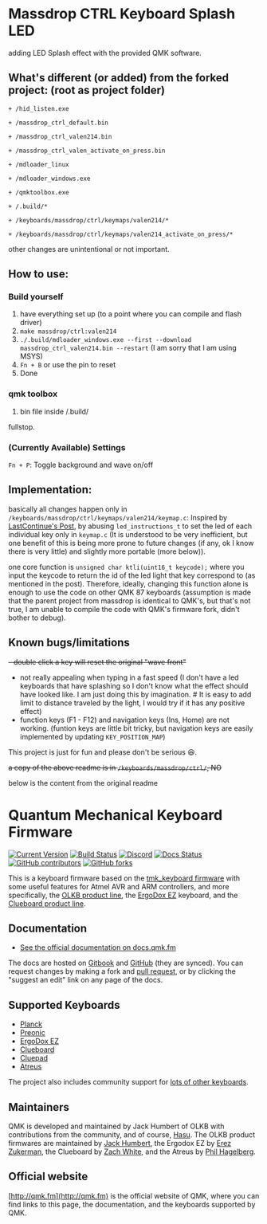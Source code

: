 # Massdrop CTRL Keyboard Splash LED

adding LED Splash effect with the provided QMK software.

## What's different (or added) from the forked project: (root as project folder)
`+ /hid_listen.exe`

`+ /massdrop_ctrl_default.bin`

`+ /massdrop_ctrl_valen214.bin`

`+ /massdrop_ctrl_valen_activate_on_press.bin`

`+ /mdloader_linux`

`+ /mdloader_windows.exe`

`+ /qmktoolbox.exe`

`+ /.build/*`

`+ /keyboards/massdrop/ctrl/keymaps/valen214/*`

`+ /keyboards/massdrop/ctrl/keymaps/valen214_activate_on_press/*`


other changes are unintentional or not important.

## How to use:
### Build yourself
1) have everything set up (to a point where you can compile and flash driver)
2) `make massdrop/ctrl:valen214`
3) `./.build/mdloader_windows.exe --first --download massdrop_ctrl_valen214.bin --restart`
(I am sorry that I am using MSYS)
4) `Fn + B` or use the pin to reset
5) Done

### qmk toolbox
1) bin file inside /.build/

fullstop.

### (Currently Available) Settings
`Fn + P`: Toggle background and wave on/off


## Implementation:
basically all changes happen only in `/keyboards/massdrop/ctrl/keymaps/valen214/keymap.c`:
Inspired by [LastContinue's Post](https://www.massdrop.com/talk/9382/how-to-configure-your-ctrl-keyboard/2201429),
by abusing `led_instructions_t` to set the led of each individual key only in `keymap.c` (It is understood to be very inefficient, but one benefit of this is being more prone to future changes (if any, ok I know there is very little) and slightly more portable (more below)).

one core function is `unsigned char ktli(uint16_t keycode);`
where you input the keycode to return the id of the led light that key correspond to (as mentioned in the post).
Therefore, ideally, changing this function alone is enough to use the code on other QMK 87 keyboards (assumption is made that the parent project from massdrop is identical to QMK's, but that's not true, I am unable to compile the code with QMK's firmware fork, didn't bother to debug).

## Known bugs/limitations
~~- double click a key will reset the original "wave front"~~
- not really appealing when typing in a fast speed (I don't have a led keyboards that have splashing so I don't know what the effect should have looked like. I am just doing this by imagination. # It is easy to add limit to distance traveled by the light, I would try if it has any positive effect)
- function keys (F1 - F12) and navigation keys (Ins, Home) are not working. (funtion keys are little bit tricky, but navigation keys are easily implemented by updating `KEY_POSITION_MAP`)

This project is just for fun and please don't be serious 😆.



~~a copy of the above readme is in `/keyboards/massdrop/ctrl/`, NO~~

below is the content from the original readme

# Quantum Mechanical Keyboard Firmware

[![Current Version](https://img.shields.io/github/tag/qmk/qmk_firmware.svg)](https://github.com/qmk/qmk_firmware/tags)
[![Build Status](https://travis-ci.org/qmk/qmk_firmware.svg?branch=master)](https://travis-ci.org/qmk/qmk_firmware)
[![Discord](https://img.shields.io/discord/440868230475677696.svg)](https://discord.gg/Uq7gcHh)
[![Docs Status](https://img.shields.io/badge/docs-ready-orange.svg)](https://docs.qmk.fm)
[![GitHub contributors](https://img.shields.io/github/contributors/qmk/qmk_firmware.svg)](https://github.com/qmk/qmk_firmware/pulse/monthly)
[![GitHub forks](https://img.shields.io/github/forks/qmk/qmk_firmware.svg?style=social&label=Fork)](https://github.com/qmk/qmk_firmware/)

This is a keyboard firmware based on the [tmk\_keyboard firmware](http://github.com/tmk/tmk_keyboard) with some useful features for Atmel AVR and ARM controllers, and more specifically, the [OLKB product line](https://olkb.com), the [ErgoDox EZ](http://www.ergodox-ez.com) keyboard, and the [Clueboard product line](http://clueboard.co/).

## Documentation

* [See the official documentation on docs.qmk.fm](https://docs.qmk.fm)

The docs are hosted on [Gitbook](https://www.gitbook.com/book/qmk/firmware/details) and [GitHub](/docs/) (they are synced). You can request changes by making a fork and [pull request](https://github.com/qmk/qmk_firmware/pulls), or by clicking the "suggest an edit" link on any page of the docs.

## Supported Keyboards

* [Planck](/keyboards/planck/)
* [Preonic](/keyboards/preonic/)
* [ErgoDox EZ](/keyboards/ergodox_ez/)
* [Clueboard](/keyboards/clueboard/)
* [Cluepad](/keyboards/clueboard/17/)
* [Atreus](/keyboards/atreus/)

The project also includes community support for [lots of other keyboards](/keyboards/).

## Maintainers

QMK is developed and maintained by Jack Humbert of OLKB with contributions from the community, and of course, [Hasu](https://github.com/tmk). The OLKB product firmwares are maintained by [Jack Humbert](https://github.com/jackhumbert), the Ergodox EZ by [Erez Zukerman](https://github.com/ezuk), the Clueboard by [Zach White](https://github.com/skullydazed), and the Atreus by [Phil Hagelberg](https://github.com/technomancy).

## Official website

[http://qmk.fm](http://qmk.fm) is the official website of QMK, where you can find links to this page, the documentation, and the keyboards supported by QMK.
